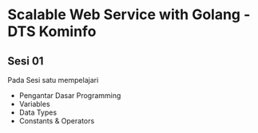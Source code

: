 # Scalable Web Service with Golang - DTS Kominfo

## Sesi 01

Pada Sesi satu mempelajari 
- Pengantar Dasar Programming
- Variables
- Data Types
- Constants & Operators 